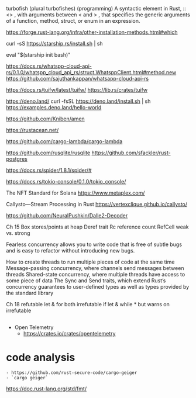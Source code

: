 
turbofish (plural turbofishes) (programming) A syntactic element in Rust, ::<> , with arguments between < and > , that specifies the generic arguments of a function, method, struct, or enum in an expression.




https://forge.rust-lang.org/infra/other-installation-methods.html#which


curl -sS https://starship.rs/install.sh | sh

 eval "$(starship init bash)"


https://docs.rs/whatspp-cloud-api-rs/0.1.0/whatspp_cloud_api_rs/struct.WhatsppClient.html#method.new
https://github.com/sajuthankappan/whatsapp-cloud-api-rs


https://docs.rs/tuifw/latest/tuifw/
https://lib.rs/crates/tuifw

https://deno.land/
curl -fsSL https://deno.land/install.sh | sh
https://examples.deno.land/hello-world

https://github.com/Kniben/amen

https://rustacean.net/

https://github.com/cargo-lambda/cargo-lambda

https://github.com/rusqlite/rusqlite
https://github.com/sfackler/rust-postgres

https://docs.rs/spider/1.8.1/spider/#

https://docs.rs/tokio-console/0.1.0/tokio_console/

The NFT Standard for Solana
https://www.metaplex.com/

Callysto—Stream Processing in Rust
https://vertexclique.github.io/callysto/

https://github.com/NeuralPushkin/Dalle2-Decoder

Ch 15
Box<T> stores/points at heap
Deref trait
Rc<T> reference count
RefCell<T> weak vs. strong

Fearless concurrency allows you to write code that is free of subtle bugs and is easy to refactor without introducing new bugs.

How to create threads to run multiple pieces of code at the same time
Message-passing concurrency, where channels send messages between threads
Shared-state concurrency, where multiple threads have access to some piece of data
The Sync and Send traits, which extend Rust’s concurrency guarantees to user-defined types as well as types provided by the standard library

Ch 18
refutable   let & for 
both irrefutable     if let & while
    * but warns on irrefutable
    
##

* Open Telemetry
    - https://crates.io/crates/opentelemetry

# code analysis
    - https://github.com/rust-secure-code/cargo-geiger
    - `cargo geiger`
https://doc.rust-lang.org/std/fmt/


